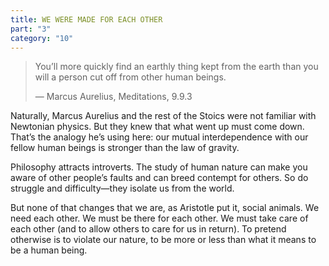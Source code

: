 ```yaml
---
title: WE WERE MADE FOR EACH OTHER
part: "3"
category: "10"
---
```


> You’ll more quickly find an earthly thing kept from the earth than you will a person cut off from other human beings.
>
> — Marcus Aurelius, Meditations, 9.9.3

Naturally, Marcus Aurelius and the rest of the Stoics were not familiar with Newtonian physics. But they knew that what went up must come down. That’s the analogy he’s using here: our mutual interdependence with our fellow human beings is stronger than the law of gravity.

Philosophy attracts introverts. The study of human nature can make you aware of other people’s faults and can breed contempt for others. So do struggle and difficulty—they isolate us from the world.

But none of that changes that we are, as Aristotle put it, social animals. We need each other. We must be there for each other. We must take care of each other (and to allow others to care for us in return). To pretend otherwise is to violate our nature, to be more or less than what it means to be a human being.
